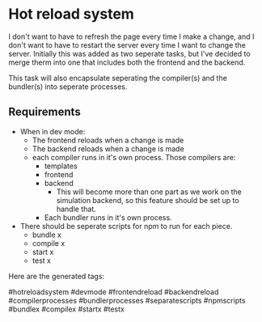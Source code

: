 
# Hot reload system

I don't want to have to refresh the page every time I make a change, and I don't want to have to restart the server every time I want to change the server.
Initially this was added as two seperate tasks, but I've decided to merge therm 
into one that includes both the frontend and the backend.

This task will also encapsulate seperating the compiler(s) and the bundler(s)
into seperate processes.

## Requirements

- When in dev mode:
  - The frontend reloads when a change is made
  - The backend reloads when a change is made
  - each compiler runs in it's own process. Those compilers are:
    - templates
    - frontend
    - backend
      - This will become more than one part as we work on the simulation backend,
        so this feature should be set up to handle that.
    - Each bundler runs in it's own process.
- There should be seperate scripts for npm to run for each piece.
  - bundle x
  - compile x
  - start x
  - test x


Here are the generated tags:

#hotreloadsystem
#devmode
#frontendreload
#backendreload
#compilerprocesses
#bundlerprocesses
#separatescripts
#npmscripts
#bundlex
#compilex
#startx
#testx
